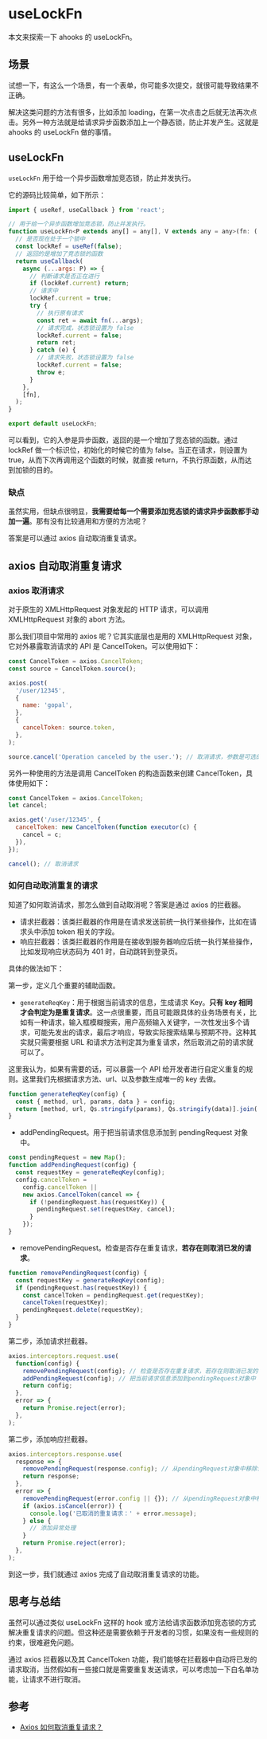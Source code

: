 # useLockFn

本文来探索一下 ahooks 的 useLockFn。

## 场景

试想一下，有这么一个场景，有一个表单，你可能多次提交，就很可能导致结果不正确。

解决这类问题的方法有很多，比如添加 loading，在第一次点击之后就无法再次点击。另外一种方法就是给请求异步函数添加上一个静态锁，防止并发产生。这就是 ahooks 的 useLockFn 做的事情。

## useLockFn

`useLockFn` 用于给一个异步函数增加竞态锁，防止并发执行。

它的源码比较简单，如下所示：

```js
import { useRef, useCallback } from 'react';

// 用于给一个异步函数增加竞态锁，防止并发执行。
function useLockFn<P extends any[] = any[], V extends any = any>(fn: (...args: P) => Promise<V>) {
  // 是否现在处于一个锁中
  const lockRef = useRef(false);
  // 返回的是增加了竞态锁的函数
  return useCallback(
    async (...args: P) => {
      // 判断请求是否正在进行
      if (lockRef.current) return;
      // 请求中
      lockRef.current = true;
      try {
        // 执行原有请求
        const ret = await fn(...args);
        // 请求完成，状态锁设置为 false
        lockRef.current = false;
        return ret;
      } catch (e) {
        // 请求失败，状态锁设置为 false
        lockRef.current = false;
        throw e;
      }
    },
    [fn],
  );
}

export default useLockFn;
```

可以看到，它的入参是异步函数，返回的是一个增加了竞态锁的函数。通过 lockRef 做一个标识位，初始化的时候它的值为 false。当正在请求，则设置为 true，从而下次再调用这个函数的时候，就直接 return，不执行原函数，从而达到加锁的目的。

### 缺点

虽然实用，但缺点很明显，**我需要给每一个需要添加竞态锁的请求异步函数都手动加一遍**。那有没有比较通用和方便的方法呢？

答案是可以通过 axios 自动取消重复请求。

## axios 自动取消重复请求

### axios 取消请求

对于原生的 XMLHttpRequest 对象发起的 HTTP 请求，可以调用 XMLHttpRequest 对象的 abort 方法。

那么我们项目中常用的 axios 呢？它其实底层也是用的 XMLHttpRequest 对象，它对外暴露取消请求的 API 是 CancelToken。可以使用如下：

```js
const CancelToken = axios.CancelToken;
const source = CancelToken.source();

axios.post(
  '/user/12345',
  {
    name: 'gopal',
  },
  {
    cancelToken: source.token,
  },
);

source.cancel('Operation canceled by the user.'); // 取消请求，参数是可选的
```

另外一种使用的方法是调用 CancelToken 的构造函数来创建 CancelToken，具体使用如下：

```js
const CancelToken = axios.CancelToken;
let cancel;

axios.get('/user/12345', {
  cancelToken: new CancelToken(function executor(c) {
    cancel = c;
  }),
});

cancel(); // 取消请求
```

### 如何自动取消重复的请求

知道了如何取消请求，那怎么做到自动取消呢？答案是通过 axios 的拦截器。

- 请求拦截器：该类拦截器的作用是在请求发送前统一执行某些操作，比如在请求头中添加 token 相关的字段。
- 响应拦截器：该类拦截器的作用是在接收到服务器响应后统一执行某些操作，比如发现响应状态码为 401 时，自动跳转到登录页。

具体的做法如下：

第一步，定义几个重要的辅助函数。

- `generateReqKey`：用于根据当前请求的信息，生成请求 Key。**只有 key 相同才会判定为是重复请求**。这一点很重要，而且可能跟具体的业务场景有关，比如有一种请求，输入框模糊搜索，用户高频输入关键字，一次性发出多个请求，可能先发出的请求，最后才响应，导致实际搜索结果与预期不符。这种其实就只需要根据 URL 和请求方法判定其为重复请求，然后取消之前的请求就可以了。

这里我认为，如果有需要的话，可以暴露一个 API 给开发者进行自定义重复的规则。这里我们先根据请求方法、url、以及参数生成唯一的 key 去做。

```js
function generateReqKey(config) {
  const { method, url, params, data } = config;
  return [method, url, Qs.stringify(params), Qs.stringify(data)].join('&');
}
```

- addPendingRequest。用于把当前请求信息添加到 pendingRequest 对象中。

```js
const pendingRequest = new Map();
function addPendingRequest(config) {
  const requestKey = generateReqKey(config);
  config.cancelToken =
    config.cancelToken ||
    new axios.CancelToken(cancel => {
      if (!pendingRequest.has(requestKey)) {
        pendingRequest.set(requestKey, cancel);
      }
    });
}
```

- removePendingRequest。检查是否存在重复请求，**若存在则取消已发的请求**。

```js
function removePendingRequest(config) {
  const requestKey = generateReqKey(config);
  if (pendingRequest.has(requestKey)) {
    const cancelToken = pendingRequest.get(requestKey);
    cancelToken(requestKey);
    pendingRequest.delete(requestKey);
  }
}
```

第二步，添加请求拦截器。

```js
axios.interceptors.request.use(
  function(config) {
    removePendingRequest(config); // 检查是否存在重复请求，若存在则取消已发的请求
    addPendingRequest(config); // 把当前请求信息添加到pendingRequest对象中
    return config;
  },
  error => {
    return Promise.reject(error);
  },
);
```

第二步，添加响应拦截器。

```js
axios.interceptors.response.use(
  response => {
    removePendingRequest(response.config); // 从pendingRequest对象中移除请求
    return response;
  },
  error => {
    removePendingRequest(error.config || {}); // 从pendingRequest对象中移除请求
    if (axios.isCancel(error)) {
      console.log('已取消的重复请求：' + error.message);
    } else {
      // 添加异常处理
    }
    return Promise.reject(error);
  },
);
```

到这一步，我们就通过 axios 完成了自动取消重复请求的功能。

## 思考与总结

虽然可以通过类似 useLockFn 这样的 hook 或方法给请求函数添加竞态锁的方式解决重复请求的问题。但这种还是需要依赖于开发者的习惯，如果没有一些规则的约束，很难避免问题。

通过 axios 拦截器以及其 CancelToken 功能，我们能够在拦截器中自动将已发的请求取消，当然假如有一些接口就是需要重复发送请求，可以考虑加一下白名单功能，让请求不进行取消。

## 参考

- [Axios 如何取消重复请求？](https://mp.weixin.qq.com/s?__biz=MzAxODE2MjM1MA==&mid=2651576212&idx=2&sn=b1c3fac9534f01f4d7c68f7b88800d5c&chksm=80250055b75289430570c54ba104675cbc6e5cf15cd35154a63f1d89b9f7211fb2f88f232e0f&scene=21#wechat_redirect)
